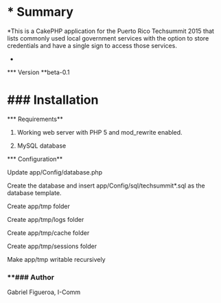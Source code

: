 # * Summary


*This is a CakePHP application for the Puerto Rico Techsummit 2015 that lists commonly used local government services with the option to store credentials and have a single sign to access those services.

*

*** Version
**beta-0.1

# ### Installation ###

*** Requirements**

1) Working web server with PHP 5 and mod_rewrite enabled.

2) MySQL database

*** Configuration**

Update app/Config/database.php

Create the database and insert app/Config/sql/techsummit*.sql as the database template.

Create app/tmp folder

Create app/tmp/logs folder

Create app/tmp/cache folder

Create app/tmp/sessions folder

Make app/tmp writable recursively

### **### Author ###

Gabriel Figueroa, I-Comm